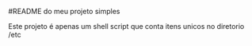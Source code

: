#README do meu projeto simples

Este projeto é apenas um shell script que conta itens unicos no diretorio /etc
